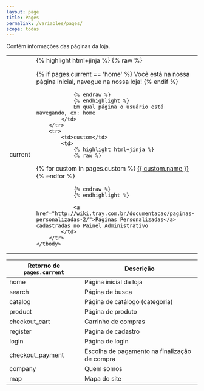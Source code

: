 ```yaml
---
layout: page
title: Pages
permalink: /variables/pages/
scope: todas
---
```


Contém informações das páginas da loja.

<table>
    <tbody>
        <tr>
            <td>current</td>
            <td>
                {% highlight html+jinja %}
                {% raw %}

{% if pages.current == 'home' %}
    Você está na nossa página inicial, navegue na nossa loja!
{% endif %}

                {% endraw %}
                {% endhighlight %}
                Em qual página o usuário está navegando, ex: home
            </td>
        </tr>
        <tr>
            <td>custom</td>
            <td>
                {% highlight html+jinja %}
                {% raw %}

{% for custom in pages.custom %}
    <a href="{{ custom.url }}">{{ custom.name }}</a>
{% endfor %}

                {% endraw %}
                {% endhighlight %}

                <a href="http://wiki.tray.com.br/documentacao/paginas-personalizadas-2/">Páginas Personalizadas</a> cadastradas no Painel Administrativo
            </td>
        </tr>
    </tbody>
</table>

<table>
    <thead><tr>
        <th>Retorno de <code>pages.current</code></th>
        <th>Descrição</th>
    </tr></thead>
    <tbody>
        <tr>
            <td>home</td>
            <td>Página inicial da loja</td>
        </tr>
        <tr>
            <td>search</td>
            <td>Página de busca</td>
        </tr>
        <tr>
            <td>catalog</td>
            <td>Página de catálogo (categoria)</td>
        </tr>
        <tr>
            <td>product</td>
            <td>Página de produto</td>
        </tr>
        <tr>
            <td>checkout_cart</td>
            <td>Carrinho de compras</td>
        </tr>
        <tr>
            <td>register</td>
            <td>Página de cadastro</td>
        </tr>
        <tr>
            <td>login</td>
            <td>Página de login</td>
        </tr>
        <tr>
            <td>checkout_payment</td>
            <td>Escolha de pagamento na finalização de compra</td>
        </tr>
        <tr>
            <td>company</td>
            <td>Quem somos</td>
        </tr>
        <tr>
            <td>map</td>
            <td>Mapa do site</td>
        </tr>
    </tbody>
</table>
